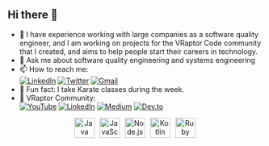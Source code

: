 ## Hi there 👋

- 🔭 I have experience working with large companies as a software quality engineer, and I am working on projects for the VRaptor Code community that I created, and aims to help people start their careers in technology.
- 💬 Ask me about software quality engineering and systems engineering    
- 📫 How to reach me:  
[![LinkedIn](https://img.shields.io/badge/LinkedIn-0077B5?style=for-the-badge&logo=linkedin&logoColor=white)](https://www.linkedin.com/in/douglasmartinssantos/)
[![Twitter](https://img.shields.io/badge/Twitter-1DA1F2?style=for-the-badge&logo=twitter&logoColor=white)](https://x.com/douglinki)
[![Gmail](https://img.shields.io/badge/Gmail-D14836?style=for-the-badge&logo=gmail&logoColor=white)](mailto:douglasmartinssantos7@gmail.com)
- 🥋  Fun fact: I take Karate classes during the week.    
- 🦖 VRaptor Community:  
[![YouTube](https://img.shields.io/badge/YouTube-FF0000?style=for-the-badge&logo=youtube&logoColor=white)](https://www.youtube.com/@VRaptorCode)
[![LinkedIn](https://img.shields.io/badge/LinkedIn-0077B5?style=for-the-badge&logo=linkedin&logoColor=white)](https://www.linkedin.com/company/v-raptor-code/?viewAsMember=true)
[![Medium](https://img.shields.io/badge/Medium-12100E?style=for-the-badge&logo=medium&logoColor=white)](https://vraptorcode.medium.com/)
[![Dev.to](https://img.shields.io/badge/dev.to-0A0A0A?style=for-the-badge&logo=devdotto&logoColor=white)](https://dev.to/douglasmartins7)
<div style="display: flex; justify-content: center; align-items: center; gap: 10px; text-align: center;">
    <div style="display: flex; justify-content: center; align-items: center; gap: 10px;">
        <img src="https://cdn.jsdelivr.net/gh/devicons/devicon/icons/java/java-original.svg" width="40" height="40" alt="Java" />
        <img src="https://cdn.jsdelivr.net/gh/devicons/devicon/icons/javascript/javascript-original.svg" width="40" height="40" alt="JavaScript" />
        <img src="https://cdn.jsdelivr.net/gh/devicons/devicon/icons/nodejs/nodejs-original.svg" width="40" height="40" alt="Node.js" />
        <img src="https://cdn.jsdelivr.net/gh/devicons/devicon/icons/kotlin/kotlin-original.svg" width="40" height="40" alt="Kotlin" />
        <img src="https://cdn.jsdelivr.net/gh/devicons/devicon/icons/ruby/ruby-original.svg" width="40" height="40" alt="Ruby" />
    </div>
</div>
